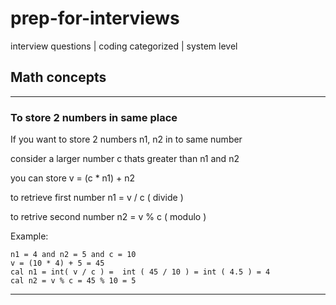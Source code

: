 # prep-for-interviews
interview questions | coding categorized | system level 

## Math concepts
---
### To store 2 numbers in same place
If you want to store 2 numbers n1, n2 in to same number

consider a larger number c thats greater than n1 and n2

you can store v = (c * n1) + n2

to retrieve first number n1 = v / c ( divide )

to retrive second number n2 = v % c ( modulo )

Example:

```
n1 = 4 and n2 = 5 and c = 10
v = (10 * 4) + 5 = 45
cal n1 = int( v / c ) =  int ( 45 / 10 ) = int ( 4.5 ) = 4
cal n2 = v % c = 45 % 10 = 5
```
---
